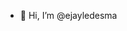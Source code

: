 - 👋 Hi, I’m @ejayledesma


<!---
ejayledesma/ejayledesma is a ✨ special ✨ repository because its `README.md` (this file) appears on your GitHub profile.
You can click the Preview link to take a look at your changes.



Default template
- 👋 Hi, I’m @ejayledesma
- 👀 I’m interested in ...
- 🌱 I’m currently learning ...
- 💞️ I’m looking to collaborate on ...
- 📫 How to reach me ...
--->

